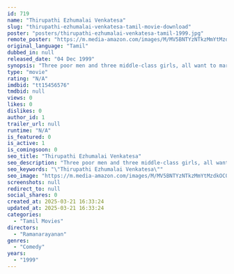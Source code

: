 ```yaml
---
id: 719
name: "Thirupathi Ezhumalai Venkatesa"
slug: "thirupathi-ezhumalai-venkatesa-tamil-movie-download"
poster: "posters/thirupathi-ezhumalai-venkatesa-tamil-1999.jpg"
remote_poster: "https://m.media-amazon.com/images/M/MV5BNTYzNTkzMmYtMzdkOC00NDA4LWIxODUtZTc1ZDViZGJjYjk3XkEyXkFqcGdeQXVyMTEzNzg0Mjkx._V1_SX300.jpg"
original_language: "Tamil"
dubbed_in: null
released_date: "04 Dec 1999"
synopsis: "Three poor men and three middle-class girls, all want to marry rich spouses. They trick each other into believing they are marrying wealthy people, but soon everyone is found out and sparks fly."
type: "movie"
rating: "N/A"
imdbid: "tt15456576"
tmdbid: null
views: 0
likes: 0
dislikes: 0
author_id: 1
trailer_url: null
runtime: "N/A"
is_featured: 0
is_active: 1
is_comingsoon: 0
seo_title: "Thirupathi Ezhumalai Venkatesa"
seo_description: "Three poor men and three middle-class girls, all want to marry rich spouses. They trick each other into believing they are marrying wealthy people, but soon everyone is found out and sparks fly."
seo_keywords: "\"Thirupathi Ezhumalai Venkatesa\""
seo_image: "https://m.media-amazon.com/images/M/MV5BNTYzNTkzMmYtMzdkOC00NDA4LWIxODUtZTc1ZDViZGJjYjk3XkEyXkFqcGdeQXVyMTEzNzg0Mjkx._V1_SX300.jpg"
screenshots: null
redirect_to: null
social_shares: 0
created_at: 2025-03-21 16:33:24
updated_at: 2025-03-21 16:33:24
categories:
  - "Tamil Movies"
directors:
  - "Ramanarayanan"
genres:
  - "Comedy"
years:
  - "1999"
---
```

